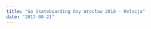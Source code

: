 ```yaml
---
title: "Go Skateboarding Day Wrocław 2018 - Relacja"
date: "2017-08-21"
---
```

<!-- YO! Na koniec lata sprawdzajcie relację z tegorocznego Go Skateboarding Day, prosto ze stolicy regionu 😀

Pozdro dla wszystkich którzy tworzyli klimat, dziękówka dla sponsorów i harpaganów którzy wyjaśnili wszystkie pokręcone spoty na trasie!

Miłego!!🍸🍸

Wielka Piona dla Bartek Hysyk za poprowadzenie akcji.

Kamera i montaż:
Damian Domasz, Jarek Marek

Muza:
Jimmy Kiss/ Bez Przyczyny "Nowe Spojrzenie" instrumental
Wu Tang "Diesel Fluid"

Pełna Moc! -->

<!-- <iframe src="https://player.vimeo.com/video/180295016" width="640" height="468" frameborder="0" webkitallowfullscreen mozallowfullscreen allowfullscreen></iframe> -->
